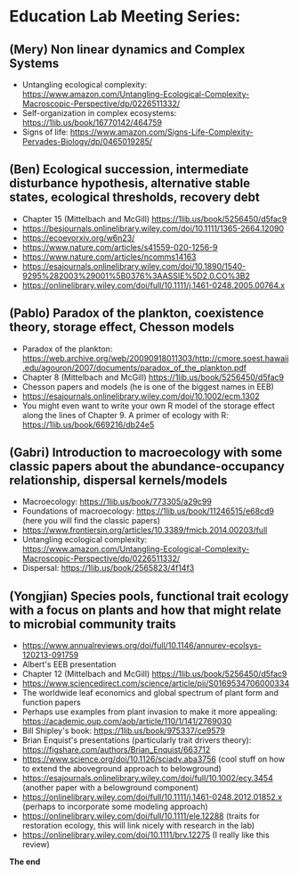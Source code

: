 # Education Lab Meeting Series: 

## (Mery) Non linear dynamics and Complex Systems

* Untangling ecological complexity: https://www.amazon.com/Untangling-Ecological-Complexity-Macroscopic-Perspective/dp/0226511332/
* Self-organization in complex ecosystems: https://1lib.us/book/16770142/464759
* Signs of life: https://www.amazon.com/Signs-Life-Complexity-Pervades-Biology/dp/0465019285/



## (Ben) Ecological succession, intermediate disturbance hypothesis, alternative stable states, ecological thresholds, recovery debt

* Chapter 15 (Mittelbach and McGill) https://1lib.us/book/5256450/d5fac9
* https://besjournals.onlinelibrary.wiley.com/doi/10.1111/1365-2664.12090
* https://ecoevorxiv.org/w6n23/
* https://www.nature.com/articles/s41559-020-1256-9
* https://www.nature.com/articles/ncomms14163
* https://esajournals.onlinelibrary.wiley.com/doi/10.1890/1540-9295%282003%29001%5B0376%3AASSIE%5D2.0.CO%3B2
* https://onlinelibrary.wiley.com/doi/full/10.1111/j.1461-0248.2005.00764.x



## (Pablo) Paradox of the plankton, coexistence theory, storage effect, Chesson models

* Paradox of the plankton: https://web.archive.org/web/20090918011303/http://cmore.soest.hawaii.edu/agouron/2007/documents/paradox_of_the_plankton.pdf
* Chapter 8 (Mittelbach and McGill) https://1lib.us/book/5256450/d5fac9
* Chesson papers and models (he is one of the biggest names in EEB)
* https://esajournals.onlinelibrary.wiley.com/doi/10.1002/ecm.1302
* You might even want to write your own R model of the storage effect along the lines of Chapter 9. A primer of ecology with R: https://1lib.us/book/669216/db24e5



## (Gabri) Introduction to macroecology with some classic papers about the abundance-occupancy relationship, dispersal kernels/models

* Macroecology: https://1lib.us/book/773305/a29c99
* Foundations of macroecology: https://1lib.us/book/11246515/e68cd9 (here you will find the classic papers)
* https://www.frontiersin.org/articles/10.3389/fmicb.2014.00203/full
* Untangling ecological complexity: https://www.amazon.com/Untangling-Ecological-Complexity-Macroscopic-Perspective/dp/0226511332/
* Dispersal: https://1lib.us/book/2565823/4f14f3



## (Yongjian) Species pools, functional trait ecology with a focus on plants and how that might relate to microbial community traits

* https://www.annualreviews.org/doi/full/10.1146/annurev-ecolsys-120213-091759
* Albert's EEB presentation
* Chapter 12 (Mittelbach and McGill) https://1lib.us/book/5256450/d5fac9
* https://www.sciencedirect.com/science/article/pii/S0169534706000334
* The worldwide leaf economics and global spectrum of plant form and function papers
* Perhaps use examples from plant invasion to make it more appealing: https://academic.oup.com/aob/article/110/1/141/2769030
* Bill Shipley's book: https://1lib.us/book/975337/ce9579
* Brian Enquist's presentations (particularly trait drivers theory): https://figshare.com/authors/Brian_Enquist/663712
* https://www.science.org/doi/10.1126/sciadv.aba3756 (cool stuff on how to extend the aboveground approach to belowground)
* https://esajournals.onlinelibrary.wiley.com/doi/full/10.1002/ecy.3454 (another paper with a belowground component)
* https://onlinelibrary.wiley.com/doi/full/10.1111/j.1461-0248.2012.01852.x (perhaps to incorporate some modeling approach)
* https://onlinelibrary.wiley.com/doi/full/10.1111/ele.12288 (traits for restoration ecology, this will link nicely with research in the lab)
* https://onlinelibrary.wiley.com/doi/10.1111/brv.12275 (I really like this review)


**The end**
